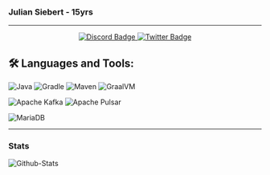 ### Julian Siebert - 15yrs

---
<div id="badges" align="center">
  <a href="https://discordapp.com/users/652574214729236490">
    <img src="https://img.shields.io/badge/Discord-gray?style=for-the-badge&logo=discord&logoColor=white" alt="Discord Badge"/>
  </a>
  <a href="https://twitter.com/verklicktl">
    <img src="https://img.shields.io/badge/Twitter-blue?style=for-the-badge&logo=twitter&logoColor=white" alt="Twitter Badge"/>
  </a>
</div>

## 🛠️ Languages and Tools:
![Java](https://img.shields.io/badge/java-%23ED8B00.svg?style=for-the-badge&logo=java&logoColor=white)
![Gradle](https://img.shields.io/badge/gradle-%232589cc.svg?style=for-the-badge&logo=gradle&logoColor=white)
![Maven](https://img.shields.io/badge/maven-%23cc6225.svg?style=for-the-badge&logo=apachemaven&logoColor=white)
![GraalVM](https://img.shields.io/badge/graalvm-%231130fa.svg?style=for-the-badge&logoColor=white)

![Apache Kafka](https://img.shields.io/badge/apache%20kafka-%23cc6225.svg?style=for-the-badge&logo=apachekafka&logoColor=white)
![Apache Pulsar](https://img.shields.io/badge/apache%20pulsar-%2300a6ff.svg?style=for-the-badge&logo=apachepulsar&logoColor=white)

![MariaDB](https://img.shields.io/badge/mariadb-%23334dab.svg?style=for-the-badge&logo=mariadb&logoColor=white)

---
### Stats

![Github-Stats](https://github-readme-stats.vercel.app/api?username=julian-siebert&show_icons=true&theme=dracula)

